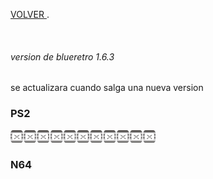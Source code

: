 [VOLVER ](index.md).

<img src=""
height="300">


###### version de blueretro 1.6.3
se actualizara cuando salga una nueva version

### PS2
<script type="module" src="web/install-button.js?module"></script>
<esp-web-install-button manifest="proyectos/blueretro/ps2/manifest.json"></esp-web-install-button>

<img src="imagenes/dividir.jpg"
height="20">

### N64
<script type="module" src="web/install-button.js?module">conectar</script>
<esp-web-install-button manifest="proyectos/blueretro/n64/manifest.json"></esp-web-install-button>

